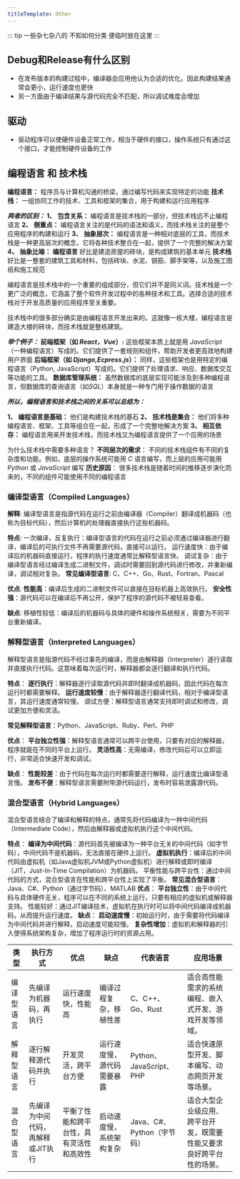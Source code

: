 ```yaml
---
titleTemplate: Other
---
```


::: tip
一些杂七杂八的 不知如何分类 便临时放在这里
:::

## Debug和Release有什么区别

- 在发布版本的构建过程中，编译器会应用他认为合适的优化。因此构建结果通常会更小，运行速度也更快
- 另一方面由于编译结果与源代码完全不匹配，所以调试难度会增加


## 驱动
- 驱动程序可以使硬件设备正常工作，相当于硬件的接口，操作系统只有通过这个接口，才能控制硬件设备的工作



## 编程语言 和 技术栈

**编程语言：** 程序员与计算机沟通的桥梁，通过编写代码来实现特定的功能
**技术栈：** 一组协同工作的技术、工具和框架的集合，用于构建和运行应用程序

***两者的区别：***
**1、** **包含关系：** 编程语言是技术栈的一部分，但技术栈远不止编程语言
**2、** **侧重点：** 编程语言关注的是代码的语法和语义，而技术栈关注的是整个应用程序的构建和运行
**3、** **抽象层次：** 编程语言是一种相对底层的工具，而技术栈是一种更高层次的概念，它将各种技术整合在一起，提供了一个完整的解决方案
**4、** **抽象比喻：** 
**编程语言** 好比是建造房屋的砖块，是构成建筑的基本单元
**技术栈** 好比是一整套的建筑工具和材料，包括砖块、水泥、钢筋、脚手架等，以及施工图纸和施工规范

编程语言是技术栈中的一个重要的组成部分，但它们并不是同义词。技术栈是一个更广泛的概念，它涵盖了整个软件开发过程中的各种技术和工具。选择合适的技术栈对于开发高质量的应用程序至关重要。

技术栈中的很多部分确实是由编程语言开发出来的。这就像一栋大楼，编程语言是建造大楼的砖块，而技术栈就是整栋建筑。

***举个例子：***
**前端框架（如 _React，Vue_）:** 这些框架本质上就是用 _JavaScript_（一种编程语言）写成的。它们提供了一套规则和组件，帮助开发者更高效地构建用户界面
**后端框架（如 _Django,Ecpress.js_）：** 同样，这些框架也是用特定的编程语言（Python, JavaScript）写成的。它们提供了处理请求、响应、数据库交互等功能的工具。
**数据库管理系统：** 虽然数据库的底层实现可能涉及到多种编程语言，但数据库的查询语言（如*SQL*）本身就是一种专门用于操作数据的语言

***所以，编程语言和技术栈之间的关系可以总结为：***

**1、** **编程语言是基础：** 他们是构建技术栈的基石
**2、** **技术栈是集合：** 他们将多种编程语言、框架、工具等组合在一起，形成了一个完整地解决方案
**3、** **相互依存：** 编程语言用来开发技术栈，而技术栈又为编程语言提供了一个应用的场景

为什么技术栈中需要多种语言？ 
**不同层次的需求**： 不同的技术栈组件有不同的复杂度和功能。例如，底层的操作系统可能用 _C_ 语言编写，而上层的应用可能用 _Python_ 或 _JavaScript_ 编写
**历史原因**： 很多技术栈是随着时间的推移逐步演化而来的，不同的组件可能使用不同的编程语言


### 编译型语言（Compiled Languages）
**解释**: 编译型语言是指源代码在运行之前由编译器（Compiler）翻译成机器码（也称为目标代码），然后计算机的处理器直接执行这些机器码。

**特点**: 一次编译，反复执行：编译型语言的代码在运行之前必须通过编译器进行翻译，编译后的可执行文件不再需要源代码，直接可以运行。
运行速度快：由于编译后的机器码直接运行，程序的执行速度通常比解释型语言快。
调试复杂：由于编译型语言经过编译生成二进制文件，调试时需要回到源代码进行修改，并重新编译，调试相对复杂。
**常见编译型语言**: 
C、C++、Go、Rust、Fortran、Pascal

**优点**: 
**性能高**：编译后生成的二进制文件可以直接在目标机器上高效执行。
**安全性强**：源代码可以在编译后不再公开，保护了程序的源代码不被轻易查看。

**缺点**: 移植性较低：编译后的机器码与具体的硬件和操作系统相关，需要为不同平台重新编译。

### 解释型语言（Interpreted Languages）
解释型语言是指源代码不经过事先的编译，而是由解释器（Interpreter）逐行读取并直接执行代码。这意味着每次运行时，解释器都会逐行翻译和执行代码。

**特点**：
**逐行执行**：解释器逐行读取源代码并即时翻译成机器码，因此代码在每次运行时都需要解释。
**运行速度较慢**：由于解释器逐行翻译代码，相对于编译型语言，其运行速度通常较慢。
调试方便：解释型语言通常支持即时调试和修改，调试更加方便和灵活。

**常见解释型语言**：Python、JavaScript、Ruby、Perl、PHP

**优点**：
**平台独立性强**：解释型语言通常可以跨平台使用，只要有对应的解释器，程序就能在不同的平台上运行。
**灵活性高**：无需编译，修改代码后可以立即运行，非常适合快速开发和调试。

**缺点**：
**性能较差**：由于代码在每次运行时都需要逐行解释，运行速度比编译型语言慢。
**发布不便**：解释型语言需要附带源代码运行，发布时容易泄露源代码。


### 混合型语言（Hybrid Languages）
混合型语言结合了编译和解释的特点，通常先将代码编译为一种中间代码（Intermediate Code），然后由解释器或虚拟机执行这个中间代码。

**特点**：
**编译为中间代码**：源代码首先被编译为一种平台无关的中间代码（如字节码），中间代码不是机器码，无法直接在硬件上运行。
**虚拟机执行**：编译后的中间代码由虚拟机（如Java虚拟机JVM或Python虚拟机）进行解释或即时编译（JIT，Just-In-Time Compilation）为机器码。
平衡性能与跨平台性：通过中间代码的方式，混合型语言在性能和跨平台性上实现了平衡。
**常见混合型语言**：Java、C#、Python（通过字节码）、MATLAB
**优点**：
**平台独立性**：由于中间代码与具体硬件无关，程序可以在不同的系统上运行，只要有相应的虚拟机或解释器支持。
性能较好：通过JIT编译技术，虚拟机在执行时可以将中间代码编译成机器码，从而提升运行速度。
**缺点**：
**启动速度慢**：初始运行时，由于需要将代码编译为中间代码并进行解释，启动速度可能较慢。
**复杂性增加**：虚拟机和解释器的引入使得系统架构复杂，增加了程序运行时的资源占用。



|类型|执行方式|优点|缺点|代表语言|应用场景|
|--------|--------|--------|--------|--------|--------|
|编译型语言|先编译为机器码，再执行|运行速度快，性能高|编译过程复杂，移植性差|C、C++、Go、Rust|适合高性能需求的系统编程、嵌入式开发、游戏开发等领域。|
|解释型语言|逐行解释源代码并执行|开发灵活，跨平台方便|运行速度慢，源代码需要暴露|Python、JavaScript、PHP|适合快速原型开发、脚本编写、动态网页开发等场景。|
|混合型语言|先编译为中间代码，再解释或JIT执行|平衡了性能和跨平台性，具有灵活性和高效性|启动速度慢，系统架构复杂|Java、C#、Python（字节码）|适合大型企业级应用、跨平台开发，既需要性能又要求良好跨平台性的场景。|